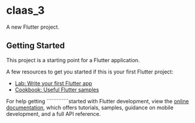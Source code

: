 # claas_3

A new Flutter project.

## Getting Started

This project is a starting point for a Flutter application.

A few resources to get you started if this is your first Flutter project:

- [Lab: Write your first Flutter app](https://docs.flutter.dev/get-started/codelab)
- [Cookbook: Useful Flutter samples](https://docs.flutter.dev/cookbook)

For help getting `````````````started with Flutter development, view the
[online documentation](https://docs.flutter.dev/), which offers tutorials,
samples, guidance on mobile development, and a full API reference.
